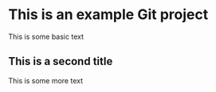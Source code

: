 # This is an example Git project

This is some basic text

## This is a second title

This is some more text